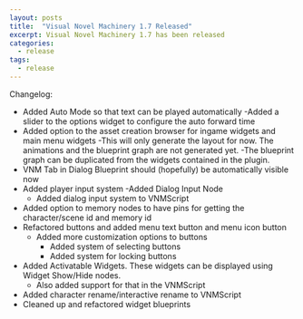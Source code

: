 ```yaml
---
layout: posts
title:  "Visual Novel Machinery 1.7 Released"
excerpt: Visual Novel Machinery 1.7 has been released
categories:
  - release
tags:
  - release
---
```


Changelog:
- Added Auto Mode so that text can be played automatically
  -Added a slider to the options widget to configure the auto forward time
- Added option to the asset creation browser for ingame widgets and main menu widgets
  -This will only generate the layout for now. The animations and the blueprint graph are not generated yet. 
    -The blueprint graph can be duplicated from the widgets contained in the plugin.
- VNM Tab in Dialog Blueprint should (hopefully) be automatically visible now
- Added player input system
  -Added Dialog Input Node
    - Added dialog input system to VNMScript
- Added option to memory nodes to have pins for getting the character/scene id and memory id
- Refactored buttons and added menu text button and menu icon button
  - Added more customization options to buttons
    - Added system of selecting buttons
    - Added system for locking buttons
- Added Activatable Widgets. These widgets can be displayed using Widget Show/Hide nodes.
  - Also added support for that in the VNMScript
- Added character rename/interactive rename to VNMScript
- Cleaned up and refactored widget blueprints